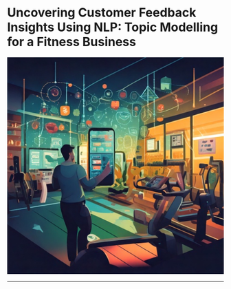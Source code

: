 # Uncovering Customer Feedback Insights Using NLP: Topic Modelling for a Fitness Business

![Project Banner](Images/Uncovering%20Customer%20Feedback%20Insights%20Using%20NLP-%20Topic%20Modelling%20.jpg)


---
